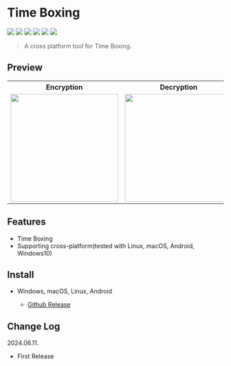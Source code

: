# Time Boxing

<img src="https://img.shields.io/badge/Dart-0175C2?style=for-the-badge&logo=Dart&logoColor=white"> <img src="https://img.shields.io/badge/Flutter-02569B?style=for-the-badge&logo=Flutter&logoColor=white"> <img src="https://img.shields.io/badge/Android-34A853?style=for-the-badge&logo=Android&logoColor=white"> <img src="https://img.shields.io/badge/Windows-0078D4?style=for-the-badge&logo=Windows&logoColor=white"> <img src="https://img.shields.io/badge/Linux-FCC624?style=for-the-badge&logo=Linux&logoColor=white"> <img src="https://img.shields.io/badge/MacOS-FA243C?style=for-the-badge&logo=Apple&logoColor=white">

> A cross platform tool for Time Boxing.

## Preview

<div align="center">
  <table>
    <tr align="center">
      <th>Encryption</th>
      <th>Decryption</th>
      <th>Input Password</th>
    </tr>
    <tr align="center">
      <td><img src="ScreenShot/encrypt.jpg" width="250"/></td>
      <td><img src="ScreenShot/decrypt.jpg" width="250"/></td>
      <td><img src="ScreenShot/password.jpg" width="250"/></td>
    </tr>
  </table>
</div>

## Features

- Time Boxing
- Supporting cross-platform(tested with Linux, macOS, Android, Windows10)

## Install

- Windows, macOS, Linux, Android

  - <a href="https://github.com/kuper0201/TimeBoxing_Flutter/releases/latest">Github Release</a>

## Change Log

2024.06.11.

  - First Release
